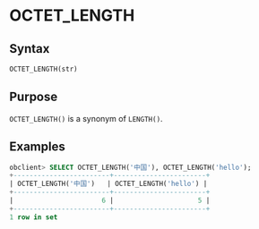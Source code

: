 # OCTET_LENGTH

## Syntax

```sql
OCTET_LENGTH(str)
```

## Purpose

`OCTET_LENGTH()` is a synonym of `LENGTH()`. 

## Examples

```sql
obclient> SELECT OCTET_LENGTH('中国'), OCTET_LENGTH('hello');
+------------------------+-----------------------+
| OCTET_LENGTH('中国')   | OCTET_LENGTH('hello') |
+------------------------+-----------------------+
|                      6 |                     5 |
+------------------------+-----------------------+
1 row in set
```
